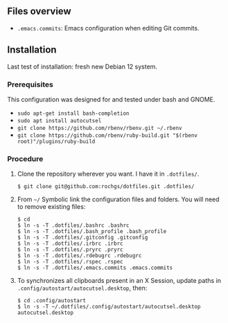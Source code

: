 ## Files overview

- `.emacs.commits`: Emacs configuration when editing Git commits.

## Installation

Last test of installation: fresh new Debian 12 system.

### Prerequisites

This configuration was designed for and tested under bash and GNOME.

- ```sudo apt-get install bash-completion```
- ```sudo apt install autocutsel```
- ```git clone https://github.com/rbenv/rbenv.git ~/.rbenv```
- ```git clone https://github.com/rbenv/ruby-build.git "$(rbenv root)"/plugins/ruby-build```

### Procedure

1. Clone the repository wherever you want. I have it in `.dotfiles/`.

    ```$ git clone git@github.com:rochgs/dotfiles.git .dotfiles/```
    
2. From `~/` Symbolic link the configuration files and folders. You will need to remove existing files:

    ```
    $ cd
    $ ln -s -T .dotfiles/.bashrc .bashrc
    $ ln -s -T .dotfiles/.bash_profile .bash_profile
    $ ln -s -T .dotfiles/.gitconfig .gitconfig
    $ ln -s -T .dotfiles/.irbrc .irbrc
    $ ln -s -T .dotfiles/.pryrc .pryrc
    $ ln -s -T .dotfiles/.rdebugrc .rdebugrc
    $ ln -s -T .dotfiles/.rspec .rspec
    $ ln -s -T .dotfiles/.emacs.commits .emacs.commits
    ```
3. To synchronizes all clipboards present in an X Session, update paths in `.config/autostart/autocutsel.desktop`, then:
    
    ```
    $ cd .config/autostart
    $ ln -s -T ~/.dotfiles/.config/autostart/autocutsel.desktop autocutsel.desktop
    ```
